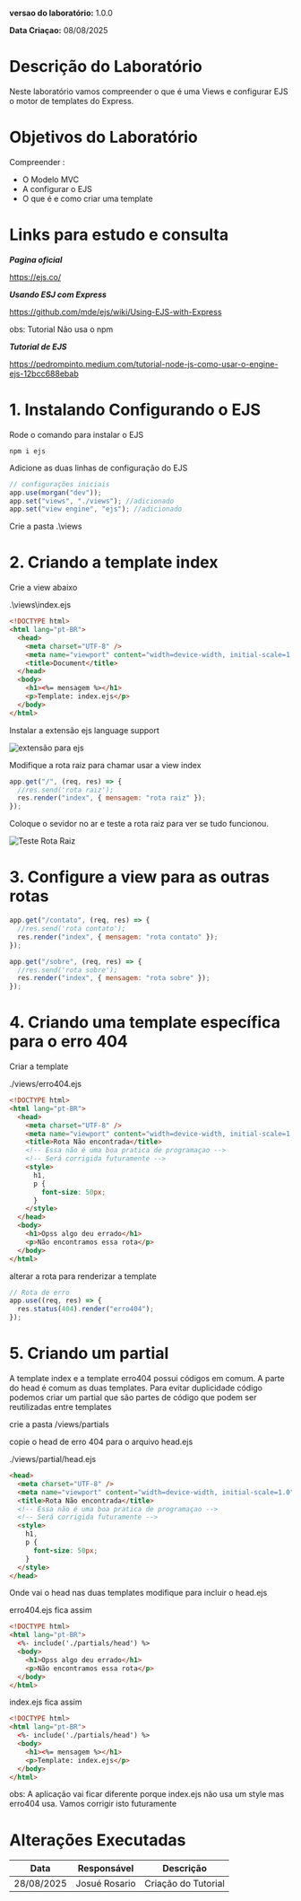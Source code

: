 **versao do laboratório:** 1.0.0

**Data Criaçao:** 08/08/2025

# Descrição do Laboratório

Neste laboratório vamos compreender o que é uma Views e configurar EJS o motor de templates do Express.

# Objetivos do Laboratório

Compreender :

- O Modelo MVC
- A configurar o EJS
- O que é e como criar uma template

# Links para estudo e consulta

**_Pagina oficial_**

https://ejs.co/

**_Usando ESJ com Express_**

https://github.com/mde/ejs/wiki/Using-EJS-with-Express

obs: Tutorial Não usa o npm

**_Tutorial de EJS_**

https://pedrompinto.medium.com/tutorial-node-js-como-usar-o-engine-ejs-12bcc688ebab

# 1. Instalando Configurando o EJS

Rode o comando para instalar o EJS

`npm i ejs`

Adicione as duas linhas de configuração do EJS

```javascript
// configurações iniciais
app.use(morgan("dev"));
app.set("views", "./views"); //adicionado
app.set("view engine", "ejs"); //adicionado
```

Crie a pasta .\views

# 2. Criando a template index

Crie a view abaixo

.\views\index.ejs

```html
<!DOCTYPE html>
<html lang="pt-BR">
  <head>
    <meta charset="UTF-8" />
    <meta name="viewport" content="width=device-width, initial-scale=1.0" />
    <title>Document</title>
  </head>
  <body>
    <h1><%= mensagem %></h1>
    <p>Template: index.ejs</p>
  </body>
</html>
```

Instalar a extensão ejs language support

![extensão para ejs](./img/03-01-ejs-language-support.png)

Modifique a rota raiz para chamar usar a view index

```javascript
app.get("/", (req, res) => {
  //res.send('rota raiz');
  res.render("index", { mensagem: "rota raiz" });
});
```

Coloque o sevidor no ar e teste a rota raiz para ver se tudo funcionou.

![Teste Rota Raiz](./img/03-02-teste-rota-raiz.png)

# 3. Configure a view para as outras rotas

```javascript
app.get("/contato", (req, res) => {
  //res.send('rota contato');
  res.render("index", { mensagem: "rota contato" });
});

app.get("/sobre", (req, res) => {
  //res.send('rota sobre');
  res.render("index", { mensagem: "rota sobre" });
});
```

# 4. Criando uma template específica para o erro 404

Criar a template

./views/erro404.ejs

```html
<!DOCTYPE html>
<html lang="pt-BR">
  <head>
    <meta charset="UTF-8" />
    <meta name="viewport" content="width=device-width, initial-scale=1.0" />
    <title>Rota Não encontrada</title>
    <!-- Essa não é uma boa pratica de programaçao -->
    <!-- Será corrigida futuramente -->
    <style>
      h1,
      p {
        font-size: 50px;
      }
    </style>
  </head>
  <body>
    <h1>Opss algo deu errado</h1>
    <p>Não encontramos essa rota</p>
  </body>
</html>
```

alterar a rota para renderizar a template

```javascript
// Rota de erro
app.use((req, res) => {
  res.status(404).render("erro404");
});
```

# 5. Criando um partial

A template index e a template erro404 possui códigos em comum. A parte do head é comum as duas templates. Para evitar duplicidade código podemos criar um partial que são partes de código que podem ser reutilizadas entre templates

crie a pasta /views/partials

copie o head de erro 404 para o arquivo head.ejs

./views/partial/head.ejs

```html
<head>
  <meta charset="UTF-8" />
  <meta name="viewport" content="width=device-width, initial-scale=1.0" />
  <title>Rota Não encontrada</title>
  <!-- Essa não é uma boa pratica de programaçao -->
  <!-- Será corrigida futuramente -->
  <style>
    h1,
    p {
      font-size: 50px;
    }
  </style>
</head>
```

Onde vai o head nas duas templates modifique para incluir o head.ejs

erro404.ejs fica assim

```html
<!DOCTYPE html>
<html lang="pt-BR">
  <%- include('./partials/head') %>
  <body>
    <h1>Opss algo deu errado</h1>
    <p>Não encontramos essa rota</p>
  </body>
</html>
```

index.ejs fica assim

```html
<!DOCTYPE html>
<html lang="pt-BR">
  <%- include('./partials/head') %>
  <body>
    <h1><%= mensagem %></h1>
    <p>Template: index.ejs</p>
  </body>
</html>
```

obs: A aplicação vai ficar diferente porque index.ejs não usa um style mas erro404 usa. Vamos corrigir isto futuramente

# Alterações Executadas

| Data       | Responsável   | Descrição           |
| ---------- | ------------- | ------------------- |
| 28/08/2025 | Josué Rosario | Criação do Tutorial |
